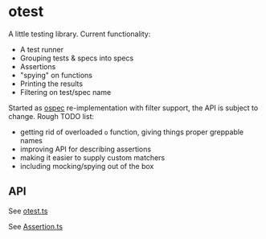 # otest

A little testing library. Current functionality:

* A test runner
* Grouping tests & specs into specs
* Assertions
* "spying" on functions
* Printing the results
* Filtering on test/spec name

Started as [ospec](https://github.com/MithrilJS/ospec) re-implementation with filter support, the API is subject to
change. Rough TODO list:

* getting rid of overloaded `o` function, giving things proper greppable names
* improving API for describing assertions
* making it easier to supply custom matchers
* including mocking/spying out of the box

## API

See [otest.ts](lib/otest.ts)

See [Assertion.ts](lib/assertion.ts)